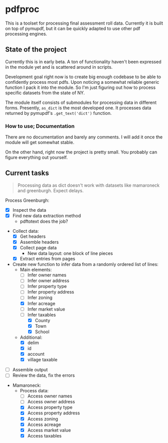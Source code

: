 # pdfproc

This is a toolset for processing final assessment roll data. Currently it is built on top of pymupdf, but it can be quickly adapted to use other pdf processing engines.

## State of the project

Currently this is in early beta. A ton of functionality haven't been expressed in the module yet and is scattered around in scripts.

Development goal right now is to create big enough codebase to be able to confidently process most pdfs. Upon noticing a somewhat reliable generic function I pack it into the module. So I'm just figuring out how to process specific datasets from the state of NY.

The module itself consists of submodules for processing data in different forms. Presently, `as_dict` is the most developed one. It processes data returned by pymupdf's `.get_text('dict')` function.

### How to use; Documentation

There are no documentation and barely any comments. I will add it once the module will get somewhat stable.

On the other hand, right now the project is pretty small. You probably can figure everything out yourself.

## Current tasks

> Processing data as dict doesn't work with datasets like mamaroneck and greenburgh. Expect delays.

Process Greenburgh:
- [x] Inspect the data
- [x] Find new data extraction method
    - pdftotext does the job?
- Collect data:
    - [x] Get headers
    - [x] Assemble headers
    - [x] Collect page data
        - New data layout: one block of line pieces
    - [x] Extract entries from pages
- Create new function to infer data from a randomly ordered list of lines:
    - Main elements:
        - [ ] Infer owner names
        - [ ] Infer owner address
        - [ ] Infer property type
        - [ ] Infer property address
        - [ ] Infer zoning
        - [x] Infer acreage
        - [ ] Infer market value
        - [ ] Infer taxables
            - [x] County
            - [x] Town
            - [x] School
    - Additional:
        - [x] delim
        - [x] id
        - [x] account
        - [x] village taxable
- [ ] Assemble output
- [ ] Review the data, fix the errors

- Mamaroneck:
    - Process data:
        - [ ] Access owner names
        - [ ] Access owner address
        - [x] Access property type
        - [x] Access property address
        - [x] Access zoning
        - [x] Access acreage
        - [x] Access market value
        - [x] Access taxables
